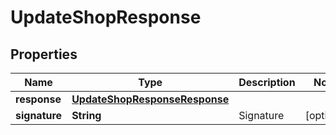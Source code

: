 

# UpdateShopResponse


## Properties

| Name | Type | Description | Notes |
| - | - | - | - |
|**response** | [**UpdateShopResponseResponse**](UpdateShopResponseResponse.md) |  |  |
|**signature** | **String** | Signature |  [optional] |



